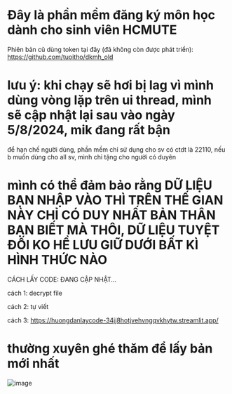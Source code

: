 # Đây là phần mềm đăng ký môn học dành cho sinh viên HCMUTE

Phiên bản cũ dùng token tại đây (đã không còn được phát triển): https://github.com/tuoitho/dkmh_old

# lưu ý: khi chạy sẽ hơi bị lag vì mình dùng vòng lặp trên ui thread, mình sẽ cập nhật lại sau vào ngày 5/8/2024, mik đang rất bận
để hạn chế người dùng, phần mềm chỉ sử dụng cho sv có ctdt là 22110, nếu b muốn dùng cho all sv, mình chỉ tặng cho người có duyên

# mình có thể đảm bảo rằng DỮ LIỆU BẠN NHẬP VÀO THÌ TRÊN THẾ GIAN NÀY CHỈ CÓ DUY NHẤT BẢN THÂN BẠN BIẾT MÀ THÔI, DỮ LIỆU TUYỆT ĐỐI KO HỀ LƯU GIỮ DƯỚI BẤT KÌ HÌNH THỨC NÀO


 CÁCH LẤY CODE: ĐANG CẬP NHẬT...
 
cách 1: decrypt file

cách 2: tự viết

cách 3: https://huongdanlaycode-34jj8hotjvehvngqvkhytw.streamlit.app/

# thường xuyên ghé thăm để lấy bản mới nhất

![image](https://github.com/tuoitho/dkmh2025/assets/135036590/9520820f-c302-415c-88df-bcdd4d5c359a)

